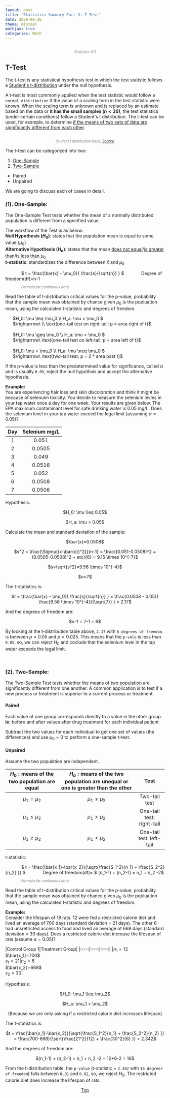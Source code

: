 ```yaml
---
layout: post
title: "Statistics Summary Part 3: T-Test"
date: 2020-06-26
theme: minimal
mathjax: true
categories: Math
---
```

<div id='top'>
  <p align="center"><img src="{{site.baseurl}}/assets/images/post/statistics/statistics101.png" title=""></p>
  <p align="center" style="font-size: 0.8em; color: grey; font-style: italic;">Statistics 101</p>
</div>


## T-Test
The t-test is any statistical hypothesis test in which the test statistic follows a <a href="https://en.wikipedia.org/wiki/Student%27s_t-distribution">Student's t-distribution</a> under the null hypothesis.

A t-test is most commonly applied when the test statistic would follow a `normal distribution` if the value of a scaling term in the test statistic were known. When the scaling term is unknown and is replaced by an estimate based on the data or __it has the small samples ($n < 30$)__, the test statistics (under certain conditions) follow a Student's t distribution. The t-test can be used, for example, to determine <u>if the means of two sets of data are significantly different from each other</u>.

<p align="center"><img src="{{site.baseurl}}/assets/images/post/statistics/StudentTTable.png" title=""></p>
<p align="center" style="font-size: 0.8em; color: grey; font-style: italic;">Student t distribution table; <a href="http://statcalculators.com/students-t-distribution-table/">Source</a></p>

The t-test can be categorized into two:
1. [One-Sample](#onesample)
2. [Two-Sample](#twosample)
  * Paired
  * Unpaired

We are going to discuss each of cases in detail.

<h3 id="onesample"><strong>(1). One-Sample:</strong></h3> 

The One-Sample Test tests whether the mean of a normally distributed population is different from a specified value.

The workflow of the Test is as below:  
__Null Hypothesis ($H_0$)__: states that the population mean is equal to some value ($\mu_0$)  
__Alternative Hypothesis ($H_a$)__: states that the mean <u>does not equal</u>/<u>is greater than</u>/<u>is less than</u> $\mu_0$  
__t-statistic__: standardizes the difference between $\bar{x}$ and $\mu_0$  

<p style="display: inline; margin-right: 10%; margin-left: 10%">$
t = \frac{\bar{x} - \mu_0}{ \frac{s}{\sqrt{n}} }
$</p>
<p style="display: inline;">Degree of freedom(df)=n-1</p>
<p style="font-size: 0.8em; color: grey; font-style: italic; margin-left: 10%;">Formula for continuous data</p>

Read the table of t-distribution critical values for the p-value, probability that the sample mean was obtained by chance given $\mu_0$ is the popluation mean, using the calculated t-statistic and degrees of freedom. 

<ul style="list-style: none;">
  <li>$H_0: \mu \leq \mu_0 \\ H_a: \mu > \mu_0   $</li>
  <li>$\rightarrow\ \\ \text{one-tail test on right-tail; p = area right of t}$</li>
  <br>
  <li>$H_0: \mu \geq \mu_0 \\ H_a: \mu < \mu_0  $</li>
  <li>$\rightarrow\ \text{one-tail test on left-tail; p = area left of t}$</li>
  <br>
  <li>$H_0: \mu = \mu_0 \\ H_a: \mu \neq \mu_0  $</li>
  <li>$\rightarrow\ \text{two-tail test; p = 2 * area past t}$</li>
</ul>

If the p-value is less than the predetermined value for significance, called $\alpha$ and is usually `0.05`, reject the null hypothsis and accept the alternative hypothesis.

__Example:__  
You are experiencing hair loss and skin discoloration and think it might be because of selenuim toxicity. You decide to measure the selenium levles in your tap water once a day for one week. Your results are given below. The EPA maximum contaminant level for safe drinking water is 0.05 mg/L. Does the selenium level in your tap water exceed the legal limit (assuming $\alpha = 0.05$)?

|Day|Selenium mg/L|
|:---:|:---:|
|1|0.051|
|2|0.0505|
|3|0.049|
|4|0.0516|
|5|0.052|
|6|0.0508|
|7|0.0506|



Hypothesis:  
<p align="center">$H_0: \mu \leq 0.05$</p>
<p align="center">$H_a: \mu > 0.05$</p>
Calculate the mean and standard deviation of the sample:    
<p align="center">$\bar{x}=0.0508$  </p>
<p align="center">$s^2 = \frac{\Sigma{(x-\bar{x})^2}}{n-1} = \frac{(0.051-0.0508)^2 + (0.0505-0.0508)^2 + etc}{6} = 9.15 \times 10^{-7}$  </p>
<p align="center">$s=\sqrt{s^2}=9.56 \times 10^{-4}$</p>
<p align="center">$n=7$</p>

The t-statistics is:  
<p align="center">$t = \frac{\bar{x} - \mu_0}{ \frac{s}{\sqrt{n}} } = \frac{0.0508 - 0.05}{ \frac{9.56 \times 10^{-4}}{\sqrt{7}} } = 2.17$</p>
And the degrees of freedom are:  
<p align="center">$n-1 = 7-1 = 6$</p>

By looking at the t-distribution table above, `2.17` with `6 degrees of freedom` is between $p=0.05$ and $p=0.025$. This means that the `p-vale` is less than `0.05`, so, we can reject $H_0$ and coclude that the selenium level in the tap water exceeds the legal limit.







<br>


<h3 id="twosample"><strong>(2). Two-Sample:</strong></h3> 

The Two-Sample Test tests whether the means of two population are significantly different from one another. A common application is to test if a new process or treatment is superior to a current process or treatment.

#### __Paired__

Each value of one group corresponds directly to a value in the other group. __ie__: before and after values after drug treatment for each individual patient

Subtract the two values for each individual to get one set of values (the differences) and use $\mu_0=0$ to perform a one-sample t-test.

#### __Unpaired__

Assume the two population are independent.  

|$H_0: \text{means of the two population are equal}$|$H_a: \text{means of the two population are unequal or one is greater than the other}$| Test |
|:---:|:---:|:---:|
|$\mu_1 = \mu_2$|$\mu_1 \neq \mu_2$|Two-tail test|
|$\mu_1 \leq \mu_2$|$\mu_1 > \mu_2$|One-tail test: right-tail|
|$\mu_1 \geq \mu_2$|$\mu_1 < \mu_2$|One-tail test: left-tail|

t-statistic:

<p style="display: inline; margin-right: 10%; margin-left: 10%">$
t = \frac{\bar{x_1}-\bar{x_2}}{\sqrt{\frac{S_1^2}{n_1} + \frac{S_2^2}{n_2} }}
$</p>
<p style="display: inline;">Degree of freedom(df)= $ (n_1-1) + (n_2-1) = n_1 + n_2 -2$</p>
<p style="font-size: 0.8em; color: grey; font-style: italic; margin-left: 10%;">Formula for continuous data</p>

Read the table of t-distribution critical values for the p-value, probability that the sample mean was obtained by chance given $\mu_0$ is the popluation mean, using the calculated t-statistic and degrees of freedom. 

__Example:__   
Consider the lifespan of 18 rats. 12 were fed a restricted calorie diet and lived an average of 700 days (standard deviation = 21 days). The other 6 had unsretricted access to food and lived an average of 668 days (standard deviation = 30 days). Does a restricted calorie diet increase the lifespan of rats (assume $\alpha = 0.05$)?

|Control Group 1|Treatment Group|
|:---:|:---:|:---:|
|$n_1=12$ <br> $\bar{x_1}=700$ <br> $s_1=21$|$n_2=6$ <br> $\bar{x_2}=668$ <br> $s_2=30$|


Hypothesis:  
<p align="center">$H_0: \mu_1 \leq \mu_2$</p>
<p align="center">$H_a: \mu_1 > \mu_2$</p>
<p align="center">(Because we are only asking if a restricted calorie diet increases lifespan)</p>

The t-statistics is:  
<p align="center">$t = \frac{\bar{x_1}-\bar{x_2}}{\sqrt{\frac{S_1^2}{n_1} + \frac{S_2^2}{n_2} }} = \frac{700-668}{\sqrt{\frac{21^2}{12} + \frac{30^2}{6} }} = 2.342$</p>
And the degrees of freedom are:  
<p align="center">$(n_1-1) + (n_2-1) = n_1 + n_2 -2 = 12+6-2 = 16$</p>

From the t-distribution table, the `p-value` (t-statistic = `2.342` with `16 degrees of freedom`) falls between `0.01` and `0.02`, so, we reject $H_0$. The restricted calorie diet does increase the lifespan of rats.

<p align="center"><a href="#top">Top</a></p>

